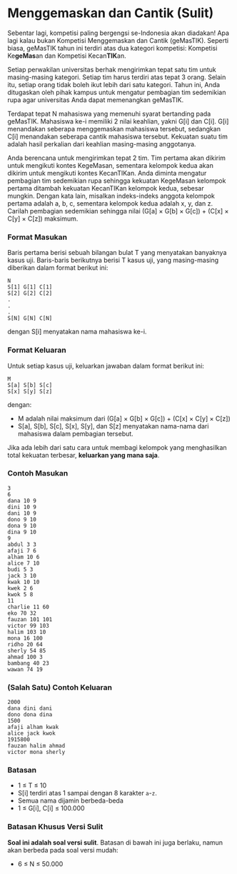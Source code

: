 # Menggemaskan dan Cantik (Sulit)

Sebentar lagi, kompetisi paling bergengsi se-Indonesia akan diadakan! Apa lagi kalau bukan Kompetisi Menggemaskan dan Cantik (geMasTIK). Seperti biasa, geMasTIK tahun ini terdiri atas dua kategori kompetisi: Kompetisi Ke**geMas**an dan Kompetisi Kecan**TIK**an.

Setiap perwakilan universitas berhak mengirimkan tepat satu tim untuk masing-masing kategori. Setiap tim harus terdiri atas tepat 3 orang. Selain itu, setiap orang tidak boleh ikut lebih dari satu kategori. Tahun ini, Anda ditugaskan oleh pihak kampus untuk mengatur pembagian tim sedemikian rupa agar universitas Anda dapat memenangkan geMasTIK.

Terdapat tepat N mahasiswa yang memenuhi syarat bertanding pada geMasTIK. Mahasiswa ke-i memiliki 2 nilai keahlian, yakni G[i] dan C[i]. G[i] menandakan seberapa menggemaskan mahasiswa tersebut, sedangkan C[i] menandakan seberapa cantik mahasiswa tersebut. Kekuatan suatu tim adalah hasil perkalian dari keahlian masing-masing anggotanya.

Anda berencana untuk mengirimkan tepat 2 tim. Tim pertama akan dikirim untuk mengikuti kontes KegeMasan, sementara kelompok kedua akan dikirim untuk mengikuti kontes KecanTIKan. Anda diminta mengatur pembagian tim sedemikian rupa sehingga kekuatan KegeMasan kelompok pertama ditambah kekuatan KecanTIKan kelompok kedua, sebesar mungkin. Dengan kata lain, misalkan indeks-indeks anggota kelompok pertama adalah a, b, c, sementara kelompok kedua adalah x, y, dan z. Carilah pembagian sedemikian sehingga nilai (G[a] × G[b] × G[c]) + (C[x] × C[y] × C[z]) maksimum.

### Format Masukan

Baris pertama berisi sebuah bilangan bulat T yang menyatakan banyaknya kasus uji. Baris-baris berikutnya berisi T kasus uji, yang masing-masing diberikan dalam format berikut ini:

```
N
S[1] G[1] C[1]
S[2] G[2] C[2]
.
.
.
S[N] G[N] C[N]
```

dengan S[i] menyatakan nama mahasiswa ke-i.

### Format Keluaran

Untuk setiap kasus uji, keluarkan jawaban dalam format berikut ini:

```
M
S[a] S[b] S[c]
S[x] S[y] S[z]
```

dengan:

- M adalah nilai maksimum dari (G[a] × G[b] × G[c]) + (C[x] × C[y] × C[z])
- S[a], S[b], S[c], S[x], S[y], dan S[z] menyatakan nama-nama dari mahasiswa dalam pembagian tersebut.

Jika ada lebih dari satu cara untuk membagi kelompok yang menghasilkan total kekuatan terbesar, **keluarkan yang mana saja**.

### Contoh Masukan

```
3
6
dana 10 9
dini 10 9
dani 10 9
dono 9 10
dona 9 10
dina 9 10
9
abdul 3 3
afaji 7 6
alham 10 6
alice 7 10
budi 5 3
jack 3 10
kwak 10 10
kwek 2 6
kwok 5 8
11
charlie 11 60
eko 70 32
fauzan 101 101
victor 99 103
halim 103 10
mona 16 100
ridho 20 64
sherly 54 85
ahmad 100 3
bambang 40 23
wawan 74 19
```

### (Salah Satu) Contoh Keluaran

```
2000
dana dini dani
dono dona dina
1500
afaji alham kwak
alice jack kwok
1915800
fauzan halim ahmad
victor mona sherly
```

### Batasan

- 1 ≤ T ≤ 10
- S[i] terdiri atas 1 sampai dengan 8 karakter `a`-`z`.
- Semua nama dijamin berbeda-beda
- 1 ≤ G[i], C[i] ≤ 100.000

### Batasan Khusus Versi Sulit

**Soal ini adalah soal versi sulit**. Batasan di bawah ini juga berlaku, namun akan berbeda pada soal versi mudah:

- 6 ≤ N ≤ 50.000
